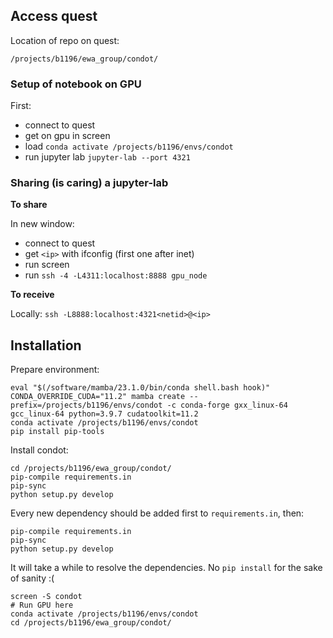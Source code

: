 ## Access quest

Location of repo on quest:
```
/projects/b1196/ewa_group/condot/
```

### Setup of notebook on GPU

First:
- connect to quest
- get on gpu in screen
- load `conda activate /projects/b1196/envs/condot`
- run jupyter lab `jupyter-lab --port 4321` 

### Sharing (is caring) a jupyter-lab

**To share**

In new window:
- connect to quest
- get `<ip>` with ifconfig (first one after inet)
- run screen
- run `ssh -4 -L4311:localhost:8888 gpu_node`

**To receive**

Locally:
`ssh -L8888:localhost:4321<netid>@<ip>`


## Installation



Prepare environment:

```
eval "$(/software/mamba/23.1.0/bin/conda shell.bash hook)"
CONDA_OVERRIDE_CUDA="11.2" mamba create --prefix=/projects/b1196/envs/condot -c conda-forge gxx_linux-64 gcc_linux-64 python=3.9.7 cudatoolkit=11.2
conda activate /projects/b1196/envs/condot
pip install pip-tools
```

Install condot:

```
cd /projects/b1196/ewa_group/condot/
pip-compile requirements.in
pip-sync
python setup.py develop
```

Every new dependency should be added first to `requirements.in`, then:
```
pip-compile requirements.in
pip-sync
python setup.py develop
```
It will take a while to resolve the dependencies. No `pip install` for the sake of sanity :( 

```
screen -S condot
# Run GPU here
conda activate /projects/b1196/envs/condot
cd /projects/b1196/ewa_group/condot/
```